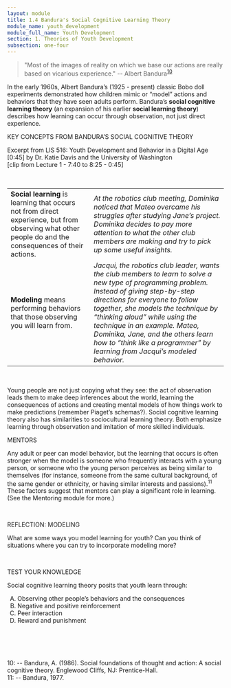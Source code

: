 ```yaml
---
layout: module
title: 1.4 Bandura's Social Cognitive Learning Theory
module_name: youth_development
module_full_name: Youth Development
section: 1. Theories of Youth Development
subsection: one-four
---
```


>"Most of the images of reality on which we base our actions are really based on vicarious experience." -- Albert Bandura<sup>[10](#fn10)</sup> 

In the early 1960s, Albert Bandura’s (1925 - present) classic Bobo doll experiments demonstrated how children mimic or “model” actions and behaviors that they have seen adults perform. Bandura’s **social cognitive learning theory** (an expansion of his earlier **social learning theory**) describes how learning can occur through observation, not just direct experience. 

<div class="explanatory">  
  <p><span class="box-title">KEY CONCEPTS FROM BANDURA’S SOCIAL COGNITIVE THEORY</span></p> 
  <p>Excerpt from LIS 516: Youth Development and Behavior in a Digital Age [0:45] by Dr. Katie Davis and the University of Washington 
<br>
[clip from Lecture 1 - 7:40 to 8:25 - 0:45]
</p> 
</div>
<br>

<table> 
  <tr><td><b>Social learning</b> is learning that occurs not from direct experience, but from observing what other people do and the consequences of their actions. </td><td><i>At the robotics club meeting, Dominika noticed that Mateo overcame his struggles after studying Jane’s project. Dominika decides to pay more attention to what the other club members are making and try to pick up some useful insights.</i></td></tr>
  <tr><td><b>Modeling</b> means performing behaviors that those observing you will learn from. </td><td><i>Jacqui, the robotics club leader, wants the club members to learn to solve a new type of programming problem. Instead of giving step-by-step directions for everyone to follow together, she models the technique by “thinking aloud” while using the technique in an example. Mateo, Dominika, Jane, and the others learn how to “think like a programmer” by learning from Jacqui’s modeled behavior.</i></td></tr> 
</table>
<br>

Young people are not just copying what they see: the act of observation leads them to make deep inferences about the world, learning the consequences of actions and creating mental models of how things work to make predictions (remember Piaget’s schemas?). Social cognitive learning theory also has similarities to sociocultural learning theory. Both emphasize learning through observation and imitation of more skilled individuals. 

<div class="explanatory">  
  <p><span class="box-title">MENTORS</span></p> 
  <p>Any adult or peer can model behavior, but the learning that occurs is often stronger when the model is someone who frequently interacts with a young person, or someone who the young person perceives as being similar to themselves (for instance, someone from the same cultural background, of the same gender or ethnicity, or having similar interests and passions).<sup>11</sup> These factors suggest that mentors can play a significant role in learning. (See the Mentoring module for more.)</p>
</div>
<br>
    
<div class="reflection"> 

  <p><span class="box-title">REFLECTION: MODELING</span></p> 

  <p>What are some ways you model learning for youth? Can you think of situations where you can try to incorporate modeling more? </p>
</div>
<br>

<div class="reflection"> 

  <p><span class="box-title">TEST YOUR KNOWLEDGE</span></p> 

  <p>Social cognitive learning theory posits that youth learn through:</p> 
  <ol type="A">
  <li>Observing other people’s behaviors and the consequences </li>
  <li>Negative and positive reinforcement</li>
  <li>Peer interaction</li>
  <li>Reward and punishment </li>
  </ol>
</div>
<br>
<br>

<br>
<br>
<a name="fn10">10</a>:  -- Bandura, A. (1986). Social foundations of thought and action: A social cognitive theory. Englewood Cliffs, NJ: Prentice-Hall.
<br>  
<a name="fn11">11</a>:  --  Bandura, 1977. 

